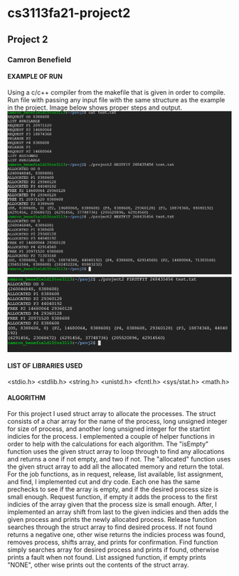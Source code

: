 # cs3113fa21-project2
## Project 2
### Camron Benefield
#### EXAMPLE OF RUN
Using a c/c++ compiler from the makefile that is given in order to compile. Run file with passing any input file with the same structure as the example in the project. Image below shows proper steps and output.
![](Proj2-run1.png)
![](Proj2-run2.png)
#### LIST OF LIBRARIES USED
<stdio.h>
<stdlib.h>
<string.h>
<unistd.h>
<fcntl.h>
<sys/stat.h>
<math.h>
#### ALGORITHM
For this project I used struct array to allocate the processes. The struct consists of a char array for the name of the process, long unsigned integer for size of process, and another long unsigned integer for the startint indicies for the process. I emplemented a couple of helper functions in order to help with the calculations for each algorithm. The "isEmpty" function uses the given struct array to loop through to find any allocations and returns a one if not empty, and two if not. The "allocated" function uses the given struct array to add all the allocated memory and return the total. For the job functions, as in request, release, list available, list assignment, and find, I implemented cut and dry code. Each one has the same prechecks to see if the array is empty, and if the desired process size is small enough. Request function, if empty it adds the process to the first indicies of the array given that the process size is small enough. After, I implemented an array shift from last to the given indicies and then adds the given process and prints the newly allocated process. Release function searches through the struct array to find desired process. If not found returns a negative one, other wise returns the indicies process was found, removes process, shifts array, and prints for confirmation. Find function simply searches array for desired process and prints if found, otherwise prints a fault when not found. List assigned function, if empty prints "NONE", other wise prints out the contents of the struct array. 
